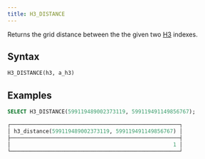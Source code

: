 ```yaml
---
title: H3_DISTANCE
---
```


Returns the grid distance between the the given two [H3](https://eng.uber.com/h3/) indexes.

## Syntax

```sql
H3_DISTANCE(h3, a_h3)
```

## Examples

```sql
SELECT H3_DISTANCE(599119489002373119, 599119491149856767);

┌─────────────────────────────────────────────────────┐
│ h3_distance(599119489002373119, 599119491149856767) │
├─────────────────────────────────────────────────────┤
│                                                   1 │
└─────────────────────────────────────────────────────┘
```